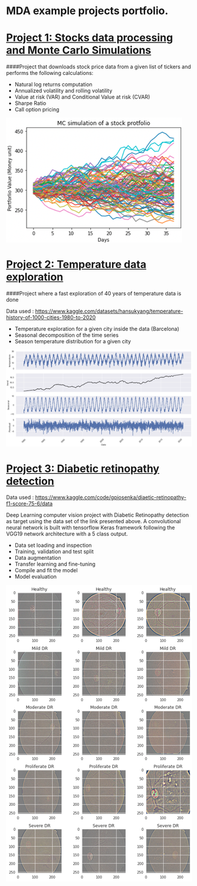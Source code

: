 # MDA example projects portfolio.

# [Project 1: Stocks data processing and Monte Carlo Simulations](https://github.com/mdaplaton/Stock-Data-fast-checks)

####Project that downloads stock price data from a given list of tickers and performs the following calculations:
 * Natural log returns computation
 * Annualized volatility and rolling volatility
 * Value at risk (VAR) and Conditional Value at risk (CVAR)
 * Sharpe Ratio
 * Call option pricing
 
 ![](https://github.com/mdaplaton/MDA_portfolio/blob/main/images/MC_simualtion.png?raw=true)
 
 
# [Project 2: Temperature data exploration](https://github.com/mdaplaton/TemperatureData_exploration)

####Project where a fast exploration of 40 years of temperature data is done

Data used : https://www.kaggle.com/datasets/hansukyang/temperature-history-of-1000-cities-1980-to-2020

* Temperature exploration for a given city inside the data (Barcelona)
* Seasonal decomposition of the time series
* Season temperature distribution for a given city

![](https://github.com/mdaplaton/MDA_portfolio/blob/main/images/Seasonal_Decompose.png?raw=true)


# [Project 3: Diabetic retinopathy detection](https://github.com/mdaplaton/Stock-Data-fast-checks)

Data used : https://www.kaggle.com/code/gpiosenka/diaetic-retinopathy-f1-score-75-6/data

Deep Learning computer vision project with Diabetic Retinopathy detection as target using  the data set of the link presented above.
A convolutional neural network is built with tensorflow Keras framework following the VGG19 network architecture with a 5 class output.

* Data set loading and inspection
* Training, validation and test split
* Data augmentation 
* Transfer learning and fine-tuning
* Compile and fit the model 
* Model evaluation

![](https://github.com/mdaplaton/MDA_portfolio/blob/main/images/Retina%20Images.png?raw=true)

